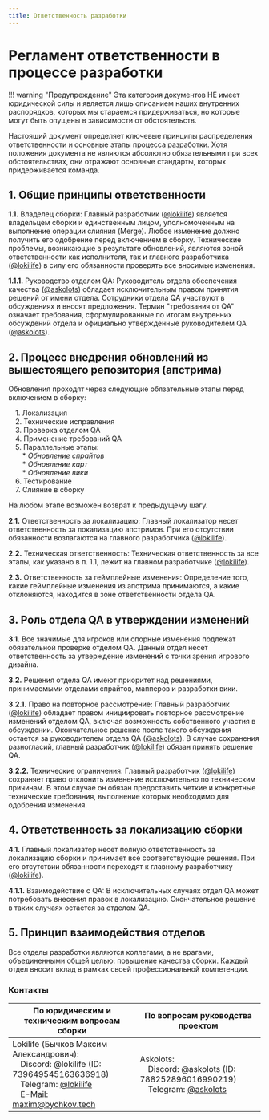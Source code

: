 ```yaml
---
title: Ответственность разработки
---
```


# Регламент ответственности в процессе разработки

!!! warning "Предупреждение"
    Эта категория документов НЕ имеет юридической силы и является лишь описанием наших внутренних распорядков, которых мы стараемся придерживаться, но которые могут быть опущены в зависимости от обстоятельств.

Настоящий документ определяет ключевые принципы распределения ответственности и основные этапы процесса разработки. Хотя положения документа не являются абсолютно обязательными при всех обстоятельствах, они отражают основные стандарты, которых придерживается команда.

## 1. Общие принципы ответственности

**1.1.** Владелец сборки: Главный разработчик ([@lokilife](#_2)) является владельцем сборки и единственным лицом, уполномоченным на выполнение операции слияния (Merge). Любое изменение должно получить его одобрение перед включением в сборку. Технические проблемы, возникающие в результате обновлений, являются зоной ответственности как исполнителя, так и главного разработчика ([@lokilife](#_2)) в силу его обязанности проверять все вносимые изменения.

**1.1.1.** Руководство отделом QA: Руководитель отдела обеспечения качества ([@askolots](#_2)) обладает исключительным правом принятия решений от имени отдела. Сотрудники отдела QA участвуют в обсуждениях и вносят предложения. Термин "требования от QA" означает требования, сформулированные по итогам внутренних обсуждений отдела и официально утвержденные руководителем QA ([@askolots](#_2)).

## 2. Процесс внедрения обновлений из вышестоящего репозитория (апстрима)

Обновления проходят через следующие обязательные этапы перед включением в сборку:

&emsp;1. Локализация<br>
&emsp;2. Технические исправления<br>
&emsp;3. Проверка отделом QA<br>
&emsp;4. Применение требований QA<br>
&emsp;5. Параллельные этапы:<br>
&emsp;&emsp;\* *Обновление спрайтов*<br>
&emsp;&emsp;\* *Обновление карт*<br>
&emsp;&emsp;\* *Обновление вики*<br>
&emsp;6. Тестирование<br>
&emsp;7. Слияние в сборку<br>

На любом этапе возможен возврат к предыдущему шагу.<br>

**2.1.** Ответственность за локализацию: Главный локализатор несет ответственность за локализацию апстримов. При его отсутствии обязанности возлагаются на главного разработчика ([@lokilife](#_2)).

**2.2.** Техническая ответственность: Техническая ответственность за все этапы, как указано в п. 1.1, лежит на главном разработчике ([@lokilife](#_2)).

**2.3.** Ответственность за геймплейные изменения: Определение того, какие геймплейные изменения из апстрима принимаются, а какие отклоняются, находится в зоне ответственности отдела QA.

## 3. Роль отдела QA в утверждении изменений

**3.1.** Все значимые для игроков или спорные изменения подлежат обязательной проверке отделом QA. Данный отдел несет ответственность за утверждение изменений с точки зрения игрового дизайна.

**3.2.** Решения отдела QA имеют приоритет над решениями, принимаемыми отделами спрайтов, мапперов и разработки вики.

**3.2.1.** Право на повторное рассмотрение: Главный разработчик ([@lokilife](#_2)) обладает правом инициировать повторное рассмотрение изменений отделом QA, включая возможность собственного участия в обсуждении. Окончательное решение после такого обсуждения остается за руководителем отдела QA ([@askolots](#_2)). В случае сохранения разногласий, главный разработчик ([@lokilife](#_2)) обязан принять решение QA.

**3.2.2.** Технические ограничения: Главный разработчик ([@lokilife](#_2)) сохраняет право отклонить изменение исключительно по техническим причинам. В этом случае он обязан предоставить четкие и конкретные технические требования, выполнение которых необходимо для одобрения изменения.

## 4. Ответственность за локализацию сборки

**4.1.** Главный локализатор несет полную ответственность за локализацию сборки и принимает все соответствующие решения. При его отсутствии обязанности переходят к главному разработчику ([@lokilife](#_2)).

**4.1.1.** Взаимодействие с QA: В исключительных случаях отдел QA может потребовать внесения правок в локализацию. Окончательное решение в таких случаях остается за отделом QA.

## 5. Принцип взаимодействия отделов

Все отделы разработки являются коллегами, а не врагами, объединенными общей целью: повышение качества сборки. Каждый отдел вносит вклад в рамках своей профессиональной компетенции.

### Контакты
| По юридическим и техническим вопросам сборки | По вопросам руководства проектом |
|-|-|
| Lokilife (Бычков Максим Александрович):<br>&emsp;Discord: @lokilife (ID: 739649545163636918)<br>&emsp;Telegram: [@lokilife](https://t.me/lokilife)<br>&emsp;E-Mail: [maxim@bychkov.tech](mailto:maxim@bychkov.tech) | Askolots:<br>&emsp;Discord: @askolots (ID: 788252896016990219)<br>&emsp;Telegram: [@askolots](https://t.me/askolots)|
